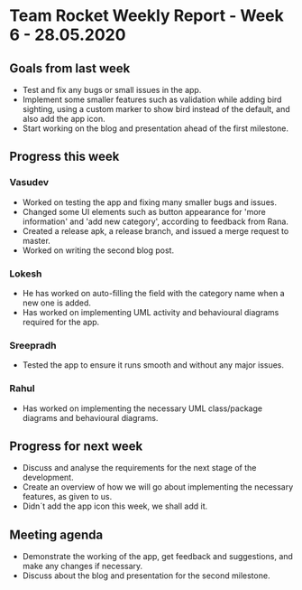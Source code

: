 # Team Rocket Weekly Report - Week 6 - 28.05.2020


## Goals from last week

*  Test and fix any bugs or small issues in the app.
*  Implement some smaller features such as validation while adding bird sighting, using a custom marker to show bird instead of the default, and also add the app icon.
*  Start working on the blog and presentation ahead of the first milestone.

## Progress this week

### Vasudev

*  Worked on testing the app and fixing many smaller bugs and issues.
*  Changed some UI elements such as button appearance for 'more information' and 'add new category', according to feedback from Rana.
*  Created a release apk, a release branch, and issued a merge request to master.
*  Worked on writing the second blog post.

### Lokesh
 
*  He has worked on auto-filling the field with the category name when a new one is added.
*  Has worked on implementing UML activity and behavioural diagrams required for the app.

### Sreepradh

*  Tested the app to ensure it runs smooth and without any major issues.

### Rahul

*  Has worked on implementing the necessary UML class/package diagrams and behavioural diagrams.

## Progress for next week

*  Discuss and analyse the requirements for the next stage of the development.
*  Create an overview of how we will go about implementing the necessary features, as given to us.
*  Didn´t add the app icon this week, we shall add it.

## Meeting agenda

*  Demonstrate the working of the app, get feedback and suggestions, and make any changes if necessary.
*  Discuss about the blog and presentation for the second milestone.
